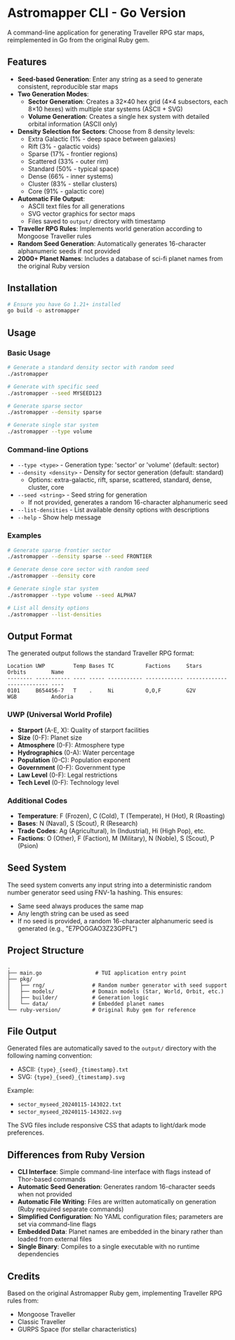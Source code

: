 # Astromapper CLI - Go Version

A command-line application for generating Traveller RPG star maps, reimplemented in Go from the original Ruby gem.

## Features

- **Seed-based Generation**: Enter any string as a seed to generate consistent, reproducible star maps
- **Two Generation Modes**:
  - **Sector Generation**: Creates a 32×40 hex grid (4×4 subsectors, each 8×10 hexes) with multiple star systems (ASCII + SVG)
  - **Volume Generation**: Creates a single hex system with detailed orbital information (ASCII only)
- **Density Selection for Sectors**: Choose from 8 density levels:
  - Extra Galactic (1% - deep space between galaxies)
  - Rift (3% - galactic voids)
  - Sparse (17% - frontier regions)
  - Scattered (33% - outer rim)
  - Standard (50% - typical space)
  - Dense (66% - inner systems)
  - Cluster (83% - stellar clusters)
  - Core (91% - galactic core)
- **Automatic File Output**: 
  - ASCII text files for all generations
  - SVG vector graphics for sector maps
  - Files saved to `output/` directory with timestamp
- **Traveller RPG Rules**: Implements world generation according to Mongoose Traveller rules
- **Random Seed Generation**: Automatically generates 16-character alphanumeric seeds if not provided
- **2000+ Planet Names**: Includes a database of sci-fi planet names from the original Ruby version

## Installation

```bash
# Ensure you have Go 1.21+ installed
go build -o astromapper
```

## Usage

### Basic Usage
```bash
# Generate a standard density sector with random seed
./astromapper

# Generate with specific seed
./astromapper --seed MYSEED123

# Generate sparse sector
./astromapper --density sparse

# Generate single star system
./astromapper --type volume
```

### Command-line Options

- `--type <type>` - Generation type: 'sector' or 'volume' (default: sector)
- `--density <density>` - Density for sector generation (default: standard)
  - Options: extra-galactic, rift, sparse, scattered, standard, dense, cluster, core
- `--seed <string>` - Seed string for generation
  - If not provided, generates a random 16-character alphanumeric seed
- `--list-densities` - List available density options with descriptions
- `--help` - Show help message

### Examples

```bash
# Generate sparse frontier sector
./astromapper --density sparse --seed FRONTIER

# Generate dense core sector with random seed
./astromapper --density core

# Generate single star system
./astromapper --type volume --seed ALPHA7

# List all density options
./astromapper --list-densities
```

## Output Format

The generated output follows the standard Traveller RPG format:

```
Location UWP         Temp Bases TC          Factions     Stars         Orbits        Name
-------- ----------- ---- ----- ----------- ------------ ------------- ------------- ----
0101     B654456-7   T    .     Ni          O,O,F        G2V           WGB           Andoria
```

### UWP (Universal World Profile)
- **Starport** (A-E, X): Quality of starport facilities
- **Size** (0-F): Planet size
- **Atmosphere** (0-F): Atmosphere type
- **Hydrographics** (0-A): Water percentage
- **Population** (0-C): Population exponent
- **Government** (0-F): Government type
- **Law Level** (0-F): Legal restrictions
- **Tech Level** (0-F): Technology level

### Additional Codes
- **Temperature**: F (Frozen), C (Cold), T (Temperate), H (Hot), R (Roasting)
- **Bases**: N (Naval), S (Scout), R (Research)
- **Trade Codes**: Ag (Agricultural), In (Industrial), Hi (High Pop), etc.
- **Factions**: O (Other), F (Faction), M (Military), N (Noble), S (Scout), P (Psion)

## Seed System

The seed system converts any input string into a deterministic random number generator seed using FNV-1a hashing. This ensures:
- Same seed always produces the same map
- Any length string can be used as seed
- If no seed is provided, a random 16-character alphanumeric seed is generated (e.g., "E7POGGAO3Z23GPFL")

## Project Structure

```
.
├── main.go                 # TUI application entry point
├── pkg/
│   ├── rng/               # Random number generator with seed support
│   ├── models/            # Domain models (Star, World, Orbit, etc.)
│   ├── builder/           # Generation logic
│   └── data/              # Embedded planet names
└── ruby-version/          # Original Ruby gem for reference
```

## File Output

Generated files are automatically saved to the `output/` directory with the following naming convention:
- ASCII: `{type}_{seed}_{timestamp}.txt`
- SVG: `{type}_{seed}_{timestamp}.svg`

Example:
- `sector_myseed_20240115-143022.txt`
- `sector_myseed_20240115-143022.svg`

The SVG files include responsive CSS that adapts to light/dark mode preferences.

## Differences from Ruby Version

- **CLI Interface**: Simple command-line interface with flags instead of Thor-based commands
- **Automatic Seed Generation**: Generates random 16-character seeds when not provided
- **Automatic File Writing**: Files are written automatically on generation (Ruby required separate commands)
- **Simplified Configuration**: No YAML configuration files; parameters are set via command-line flags
- **Embedded Data**: Planet names are embedded in the binary rather than loaded from external files
- **Single Binary**: Compiles to a single executable with no runtime dependencies

## Credits

Based on the original Astromapper Ruby gem, implementing Traveller RPG rules from:
- Mongoose Traveller
- Classic Traveller
- GURPS Space (for stellar characteristics)